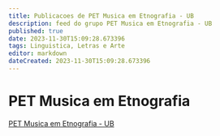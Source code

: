```yaml
---
title: Publicacoes de PET Musica em Etnografia - UB 
description: feed do grupo PET Musica em Etnografia - UB
published: true
date: 2023-11-30T15:09:28.673396
tags: Linguistica, Letras e Arte
editor: markdown
dateCreated: 2023-11-30T15:09:28.673396
---
```


# PET Musica em Etnografia
[PET Musica em Etnografia - UB](/grupo/282PETMusicaemEtnografiaUB.md)